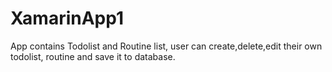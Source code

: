 # XamarinApp1

App contains Todolist and Routine list, user can create,delete,edit their own todolist, routine and save it to database.
